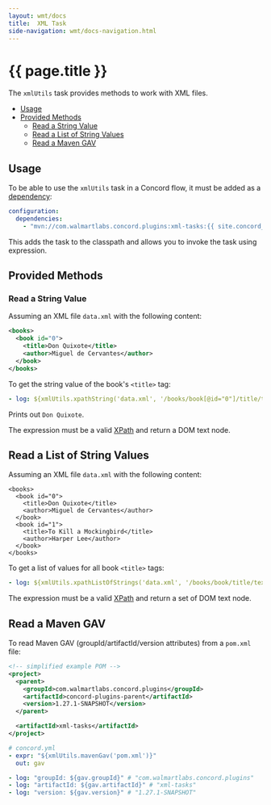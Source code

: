 ```yaml
---
layout: wmt/docs
title:  XML Task
side-navigation: wmt/docs-navigation.html
---
```


# {{ page.title }}

The `xmlUtils` task provides methods to work with XML files.

- [Usage](#usage)
- [Provided Methods](#provided-methods)
    - [Read a String Value](#read-a-string-value)
    - [Read a List of String Values](#read-a-list-of-string-values)
    - [Read a Maven GAV](#read-a-maven-gav)

## Usage

To be able to use the `xmlUtils` task in a Concord flow, it must be added as a
[dependency](../processes-v1/configuration.html#dependencies):

```yaml
configuration:
  dependencies:
    - "mvn://com.walmartlabs.concord.plugins:xml-tasks:{{ site.concord_plugins_version }}"
```

This adds the task to the classpath and allows you to invoke the task using
expression.

## Provided Methods

### Read a String Value

Assuming an XML file `data.xml` with the following content:
```xml
<books>
  <book id="0">
    <title>Don Quixote</title>
    <author>Miguel de Cervantes</author>
  </book>
</books>
```

To get the string value of the book's `<title>` tag:

```yaml
- log: ${xmlUtils.xpathString('data.xml', '/books/book[@id="0"]/title/text()')}
```

Prints out `Don Quixote`.

The expression must be a valid [XPath](https://en.wikipedia.org/wiki/XPath) and
return a DOM text node.

## Read a List of String Values

Assuming an XML file `data.xml` with the following content:
```
<books>
  <book id="0">
    <title>Don Quixote</title>
    <author>Miguel de Cervantes</author>
  </book>
  <book id="1">
    <title>To Kill a Mockingbird</title>
    <author>Harper Lee</author>
  </book>
</books>
```

To get a list of values for all book `<title>` tags:

```yaml
- log: ${xmlUtils.xpathListOfStrings('data.xml', '/books/book/title/text()')}
```

The expression must be a valid [XPath](https://en.wikipedia.org/wiki/XPath) and
return a set of DOM text node.

## Read a Maven GAV

To read Maven GAV (groupId/artifactId/version attributes) from a `pom.xml`
file:

```xml
<!-- simplified example POM -->
<project>
  <parent>
    <groupId>com.walmartlabs.concord.plugins</groupId>
    <artifactId>concord-plugins-parent</artifactId>
    <version>1.27.1-SNAPSHOT</version>
  </parent>

  <artifactId>xml-tasks</artifactId>
</project>
```

```yaml
# concord.yml
- expr: "${xmlUtils.mavenGav('pom.xml')}"
  out: gav

- log: "groupId: ${gav.groupId}" # "com.walmartlabs.concord.plugins"
- log: "artifactId: ${gav.artifactId}" # "xml-tasks"
- log: "version: ${gav.version}" # "1.27.1-SNAPSHOT"
```
